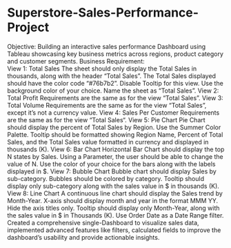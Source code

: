 # Superstore-Sales-Performance-Project
Objective: Building an interactive sales performance Dashboard using Tableau showcasing key business metrics across regions, product category and customer segments.
Business Requirement:
<br>
View 1: Total Sales
        The sheet should only display the Total Sales in thousands, along with the header “Total Sales”.
        The Total Sales displayed should have the color code “#76b7b2”. 
        Disable Tooltip for this view.
        Use the background color of your choice.
        Name the sheet as “Total Sales”.
View 2: Total Profit
        Requirements are the same as for the view “Total Sales”.
View 3: Total Volume
        Requirements are the same as for the view “Total Sales”, except it’s not a currency value.
View 4: Sales Per Customer
        Requirements are the same as for the view “Total Sales“.
View 5: Pie Chart
        Pie Chart should display the percent of Total Sales by Region.
        Use the Summer Color Palette.
        Tooltip should be formatted showing Region Name, Percent of Total Sales, and the Total Sales value formatted in currency and displayed in thousands (K).
View 6: Bar Chart
        Horizontal Bar Chart should display the top N states by Sales.
        Using a Parameter, the user should be able to change the value of N.
        Use the color of your choice for the bars along with the labels displayed in $.
View 7: Bubble Chart
        Bubble chart should display Sales by sub-category.
        Bubbles should be colored by category.
        Tooltip should display only sub-category along with the sales value in $ in thousands (K).
View 8: Line Chart
        A continuous line chart should display the Sales trend by Month-Year.
        X-axis should display month and year in the format MMM YY. 
        Hide the axis titles only.
        Tooltip should display only Month-Year, along with the sales value in $ in Thousands (K).
        Use Order Date as a Date Range filter.
<br>
Created a comprehensive single-Dashboard to visualize sales data, implemented advanced features like filters, calculated fields to improve the dashboard’s usability and provide actionable insights.


     
